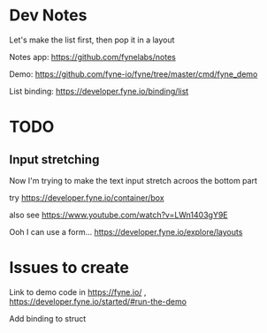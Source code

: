 # Dev Notes

Let's make the list first, then pop it in a layout

Notes app: https://github.com/fynelabs/notes

Demo: https://github.com/fyne-io/fyne/tree/master/cmd/fyne_demo

List binding: https://developer.fyne.io/binding/list


# TODO

## Input stretching

Now I'm trying to make the text input stretch acroos the bottom part

try https://developer.fyne.io/container/box

also see https://www.youtube.com/watch?v=LWn1403gY9E

Ooh I can use a form... https://developer.fyne.io/explore/layouts

# Issues to create

Link to demo code in https://fyne.io/ , https://developer.fyne.io/started/#run-the-demo

Add binding to struct

